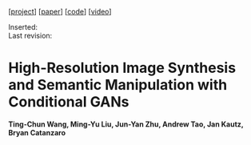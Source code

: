 [[project](https://tcwang0509.github.io/pix2pixHD/)] [[paper](https://arxiv.org/abs/1711.11585)] [[code](https://github.com/NVIDIA/pix2pixHD)] [[video](https://www.youtube.com/watch?v=3AIpPlzM_qs&feature=youtu.be)]

Inserted:\
Last revision:

# High-Resolution Image Synthesis and Semantic Manipulation with Conditional GANs
**Ting-Chun Wang, Ming-Yu Liu, Jun-Yan Zhu, Andrew Tao, Jan Kautz, Bryan Catanzaro**
<br>
<br>
